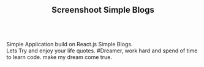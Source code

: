 <h2><p align="center"> Screenshoot Simple Blogs </h2>
<br>


<br>
<p>Simple Application build on React.js Simple Blogs.<br>
Lets Try and enjoy your life quotes. #Dreamer, work hard and spend of time to learn code. make my dream come true.</p>

